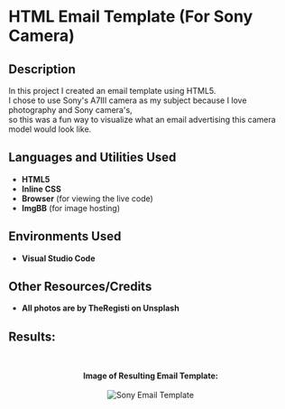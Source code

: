 <h1>HTML Email Template (For Sony Camera)</h1>
<h2>Description</h2>
In this project I created an email template using HTML5. <br>
I chose to use Sony's A7III camera as my subject because I love photography and Sony camera's, <br>
so this was a fun way to visualize what an email advertising this camera model would look like.
<br />

<h2>Languages and Utilities Used</h2>

- <b>HTML5</b> 
- <b>Inline CSS</b>
- <b>Browser</b> (for viewing the live code)
- <b>ImgBB</b> (for image hosting)

<h2>Environments Used </h2>

- <b>Visual Studio Code</b>

<h2> Other Resources/Credits </h2> </h2>

- <b>All photos are by TheRegisti on Unsplash</b>

<h2>Results:</h2>
<br>
<p align="center">
<b>Image of Resulting Email Template:</b> <br>
<br>
<img src="https://i.ibb.co/LgDDqTS/Sony-Email-Project.png" alt="Sony Email Template" align="center"/>
<br />
<br />
